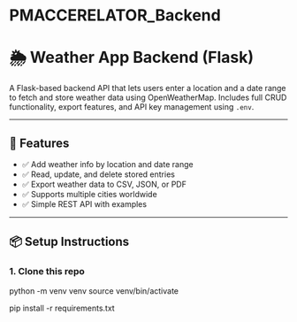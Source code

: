 # PMACCERELATOR_Backend

# 🌦️ Weather App Backend (Flask)

A Flask-based backend API that lets users enter a location and a date range to fetch and store weather data using OpenWeatherMap. Includes full CRUD functionality, export features, and API key management using `.env`.

---

## 🚀 Features

- ✅ Add weather info by location and date range  
- ✅ Read, update, and delete stored entries  
- ✅ Export weather data to CSV, JSON, or PDF  
- ✅ Supports multiple cities worldwide  
- ✅ Simple REST API with examples

---

## 📦 Setup Instructions

### 1. Clone this repo


python -m venv venv
source venv/bin/activate

pip install -r requirements.txt






